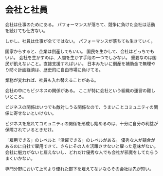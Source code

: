 # 会社と社員

会社は仕事のためにある。
パフォーマンスが落ちて、競争に負けた会社は活動を続けても仕方ない。

しかし、社員は仕事が全てではない。
パフォーマンスが落ちても生きていく。

国家からすると、企業は倒産してもいい。
国民を生かして、会社はどっちでもいい。
会社を生かすのは、人間を生かす手段の一つでしかない。
重要なのは国民が飢えないこと。直接支援すればいい。
日本みたいに倒産を補助金で無理やり防ぐ計画経済は、歴史的に自由市場に負けてる。

業務が変われば、社員も入れ替えることがある。

会社の中にもビジネスの関係がある。
ここが特に会社という組織の運営の難しいところ。

ビジネスの関係はいつでも敵対しうる関係なので、うまいことコミュニティの関係に寄せないといけない。

ビジネスを忘れてコミュニティの関係を形成し始めるのは、十分に自分の利益が保障されているときだけ。

「雇用できる」のレベルと「活躍できる」のレベルがある。
優秀な人が競合があるのに自社で雇用できて、さらにその人を活躍させないと雇った意味がない。
会社に魅力がないと雇えないし、どれだけ優秀な人でも会社が邪魔をしてたらうまくいかない。

専門分野において上司より優れた部下を雇えてないならその会社は先が短い。
